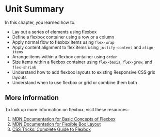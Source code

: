 # Unit Summary

In this chapter, you learned how to:

-   Lay out a series of elements using flexbox
-   Define a flexbox container using a row or a column
-   Apply normal flow to flexbox items using `flex-wrap`
-   Apply content alignment to flex items using `justify-content` and `align-items`
-   Arrange items within a flexbox container using `order`
-   Size items within a flexbox container using `flex-basis`, `flex-grow`, and `flex-shrink`
-   Understand how to add flexbox layouts to existing Responsive CSS grid layouts
-   Understand when to use flexbox or grid or combine them both

## More information

To look up more information on flexbox, visit these resources:

1.  [MDN Documentation for Basic Concepts of Flexbox](https://developer.mozilla.org/en-US/docs/Web/CSS/CSS_Flexible_Box_Layout/Basic_Concepts_of_Flexbox)
2.  [MDN Documentation for Flexible Box Layout](https://developer.mozilla.org/en-US/docs/Web/CSS/CSS_Flexible_Box_Layout)
3.  [CSS Tricks: Complete Guide to Flexbox](https://css-tricks.com/snippets/css/a-guide-to-flexbox/)
